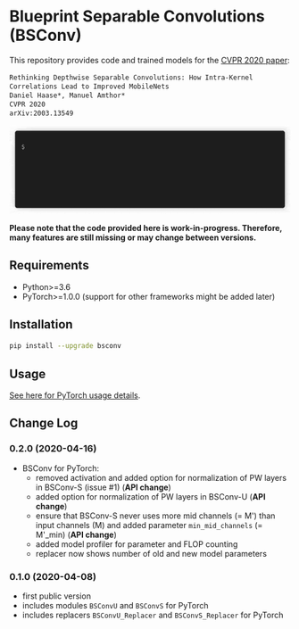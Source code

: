 Blueprint Separable Convolutions (BSConv)
=========================================

This repository provides code and trained models for the [CVPR 2020 paper](https://arxiv.org/abs/2003.13549v2):

    Rethinking Depthwise Separable Convolutions: How Intra-Kernel Correlations Lead to Improved MobileNets
    Daniel Haase*, Manuel Amthor*
    CVPR 2020
    arXiv:2003.13549

![Demo GIF](demo.gif)

**Please note that the code provided here is work-in-progress. Therefore, many features are still missing or may change between versions.**

Requirements
------------

* Python>=3.6
* PyTorch>=1.0.0 (support for other frameworks might be added later)

Installation
------------

```bash
pip install --upgrade bsconv
```

Usage
-----

[See here for PyTorch usage details](bsconv/pytorch/README.md).


Change Log
----------

### 0.2.0 (2020-04-16)

* BSConv for PyTorch:
    * removed activation and added option for normalization of PW layers in BSConv-S (issue #1) (**API change**)
    * added option for normalization of PW layers in BSConv-U (**API change**)
    * ensure that BSConv-S never uses more mid channels (= M') than input channels (M) and added parameter `min_mid_channels` (= M'_min) (**API change**)
    * added model profiler for parameter and FLOP counting
    * replacer now shows number of old and new model parameters

### 0.1.0 (2020-04-08)

* first public version
* includes modules `BSConvU` and `BSConvS` for PyTorch
* includes replacers `BSConvU_Replacer` and `BSConvS_Replacer` for PyTorch
